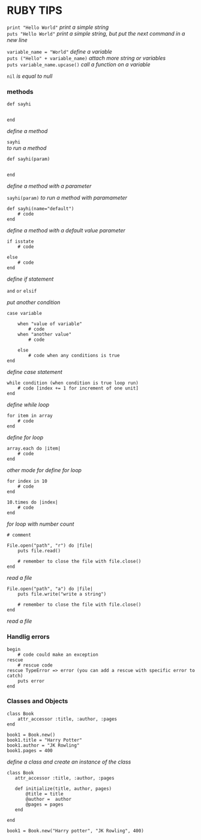# RUBY TIPS


``` print "Hello World" ```     _print a simple string_  
``` puts "Hello World" ```      _print a simple string, but put the next command in a new line_  


``` variable_name = "World" ```         _define a variable_  
``` puts ("Hello" + variable_name) ```  _attach more string or variables_  
``` puts variable_name.upcase() ```     _call a function on a variable_

``` nil ``` _is equal to null_

### methods

``` 
def sayhi


end

```
_define a method_  


``` sayhi ```   
_to run a method_  

``` 
def sayhi(param)


end

```
_define a method with a parameter_  


``` sayhi(param) ``` _to run a method with paramameter_  

``` 
def sayhi(name="default")
    # code
end

```
_define a method with a default value parameter_    

``` 
if isstate
    # code

else
    # code
end
```

_define if statement_  


``` and ```  ``` or ``` ``` elsif   ```
 
_put another condition_  

``` 
case variable

    when "value of variable"
        # code
    when "another value"
        # code 

    else 
        # code when any conditions is true
end

```
_define case statement_  

``` 
while condition (when condition is true loop run)
    # code [index += 1 for increment of one unit]
end
```

_define while loop_  

```
for item in array 
    # code
end
```

_define for loop_  

``` 
array.each do |item|
    # code
end
``` 
_other mode for define for loop_  

``` 
for index in 10
    # code
end

10.times do |index|
    # code 
end
```
_for loop with number count_  

``` 
# comment
```  

``` 
File.open("path", "r") do |file|
    puts file.read()

    # remember to close the file with file.close()
end
``` 
_read a file_  


``` 
File.open("path", "a") do |file|
    puts file.write("write a string")

    # remember to close the file with file.close()
end
``` 
_read a file_  

### Handlig errors  

```
begin
    # code could make an exception
rescue
    # rescue code
rescue TypeError => error (you can add a rescue with specific error to catch)
    puts error
end
```

### Classes and Objects
```
class Book
    attr_accessor :title, :author, :pages 
end

book1 = Book.new()
book1.title = "Harry Potter"
book1.author = "JK Rowling"
book1.pages = 400
```
_define a class and create an instance of the class_

 ```
class Book
    attr_accessor :title, :author, :pages 

    def initialize(title, author, pages)
        @title = title
        @author =  author
        @pages = pages
    end

end

book1 = Book.new("Harry potter", "JK Rowling", 400)
```